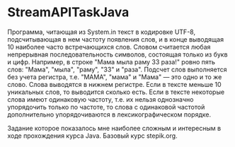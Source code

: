 # StreamAPITaskJava

Программа, читающая из System.in текст в кодировке UTF-8, подсчитывающая в нем частоту появления слов,
и в конце выводящая 10 наиболее часто встречающихся слов.
Словом считается любая непрерывная последовательность символов, состоящая только из букв и цифр. Например,
в строке "Мама мыла раму 33 раза!" ровно пять слов: "Мама", "мыла", "раму", "33" и "раза".
Подсчет слов выполняется без учета регистра, т.е. "МАМА", "мама" и "Мама" — это одно и то же слово.
Слова выводятся в нижнем регистре.
Если в тексте меньше 10 уникальных слов, то выводится сколько есть.
Если в тексте некоторые слова имеют одинаковую частоту, т.е. их нельзя однозначно упорядочить только по частоте,
то слова с одинаковой частотой дополнительно упорядочиваются  в лексикографическом порядке.

Задание которое показалось мне наиболее сложным и интересным в ходе прохождения курса
Java. Базовый курс stepik.org.
